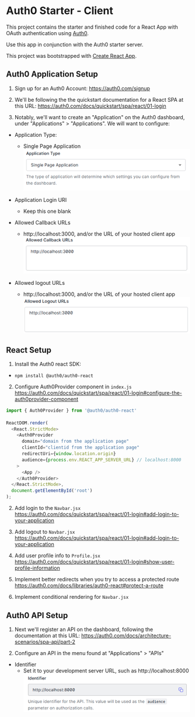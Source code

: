 # Auth0 Starter - Client

This project contains the starter and finished code for a React App with OAuth authentication using [Auth0](https://auth0.com/).

Use this app in conjunction with the Auth0 starter server.

This project was bootstrapped with [Create React App](https://github.com/facebook/create-react-app).

## Auth0 Application Setup
1. Sign up for an Auth0 Account: https://auth0.com/signup

2. We'll be following the the quickstart documentation for a React SPA at this URL: https://auth0.com/docs/quickstart/spa/react/01-login

3. Notably, we'll want to create an "Application" on the Auth0 dashboard, under "Applications" > "Applications". We will want to configure:

* Application Type:
    * Single Page Application
    ![application type](./readme-images/application-type.png)

* Application Login URI
    * Keep this one blank

* Allowed Callback URLs
    * http://localhost:3000, and/or the URL of your hosted client app
    ![callback urls](./readme-images/callback.png)

* Allowed logout URLs
    * http://localhost:3000, and/or the URL of your hosted client app
    ![callback urls](./readme-images/logout.png)

## React Setup
1. Install the Auth0 react SDK:
* `npm install @auth0/auth0-react`

2. Configure Auth0Provider component in `index.js`
https://auth0.com/docs/quickstart/spa/react/01-login#configure-the-auth0provider-component

```js
import { Auth0Provider } from '@auth0/auth0-react'

ReactDOM.render(
  <React.StrictMode>
    <Auth0Provider
      domain="domain from the application page"
      clientId="clientid from the application page"
      redirectUri={window.location.origin}
      audience={process.env.REACT_APP_SERVER_URL} // localhost:8000
    >
      <App />
    </Auth0Provider>
  </React.StrictMode>,
  document.getElementById('root')
);
```
2. Add login to the `Navbar.jsx`
https://auth0.com/docs/quickstart/spa/react/01-login#add-login-to-your-application

3. Add logout to `Navbar.jsx`
https://auth0.com/docs/quickstart/spa/react/01-login#add-login-to-your-application

4. Add user profile info to `Profile.jsx`
https://auth0.com/docs/quickstart/spa/react/01-login#show-user-profile-information

5. Implement better redirects when you try to access a protected route
https://auth0.com/docs/libraries/auth0-react#protect-a-route

6. Implement conditional rendering for `Navbar.jsx`

## Auth0 API Setup
1. Next we'll register an API on the dashboard, following the documentation at this URL: https://auth0.com/docs/architecture-scenarios/spa-api/part-2

2. Configure an API in the menu found at "Applications" > "APIs"

* Identifier
    * Set it to your development server URL, such as http://localhost:8000
    ![identifiers](./readme-images/identifier.png)